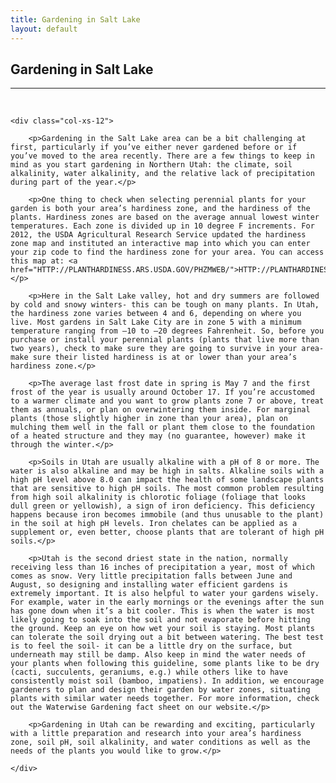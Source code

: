 ```yaml
---
title: Gardening in Salt Lake
layout: default
---
```


<h2 class="green text-center">Gardening in Salt Lake</h2>
<hr>

<br />

<div class="row-fluid">

	<div class="col-xs-12">
	
		<p>Gardening in the Salt Lake area can be a bit challenging at first, particularly if you’ve either never gardened before or if you’ve moved to the area recently. There are a few things to keep in mind as you start gardening in Northern Utah: the climate, soil alkalinity, water alkalinity, and the relative lack of precipitation during part of the year.</p>
		
		<p>One thing to check when selecting perennial plants for your garden is both your area’s hardiness zone, and the hardiness of the plants. Hardiness zones are based on the average annual lowest winter temperatures. Each zone is divided up in 10 degree F increments. For 2012, the USDA Agricultural Research Service updated the hardiness zone map and instituted an interactive map into which you can enter your zip code to find the hardiness zone for your area. You can access this map at: <a href="HTTP://PLANTHARDINESS.ARS.USDA.GOV/PHZMWEB/">HTTP://PLANTHARDINESS.ARS.USDA.GOV/PHZMWEB/</a>.</p>
		
		<p>Here in the Salt Lake valley, hot and dry summers are followed by cold and snowy winters- this can be tough on many plants. In Utah, the hardiness zone varies between 4 and 6, depending on where you live. Most gardens in Salt Lake City are in zone 5 with a minimum temperature ranging from –10 to –20 degrees Fahrenheit. So, before you purchase or install your perennial plants (plants that live more than two years), check to make sure they are going to survive in your area- make sure their listed hardiness is at or lower than your area’s hardiness zone.</p>
		
		<p>The average last frost date in spring is May 7 and the first frost of the year is usually around October 17. If you’re accustomed to a warmer climate and you want to grow plants zone 7 or above, treat them as annuals, or plan on overwintering them inside. For marginal plants (those slightly higher in zone than your area), plan on mulching them well in the fall or plant them close to the foundation of a heated structure and they may (no guarantee, however) make it through the winter.</p>
		
		<p>Soils in Utah are usually alkaline with a pH of 8 or more. The water is also alkaline and may be high in salts. Alkaline soils with a high pH level above 8.0 can impact the health of some landscape plants that are sensitive to high pH soils. The most common problem resulting from high soil alkalinity is chlorotic foliage (foliage that looks dull green or yellowish), a sign of iron deficiency. This deficiency happens because iron becomes immobile (and thus unusable to the plant) in the soil at high pH levels. Iron chelates can be applied as a supplement or, even better, choose plants that are tolerant of high pH soils.</p>
		
		<p>Utah is the second driest state in the nation, normally receiving less than 16 inches of precipitation a year, most of which comes as snow. Very little precipitation falls between June and August, so designing and installing water efficient gardens is extremely important. It is also helpful to water your gardens wisely. For example, water in the early mornings or the evenings after the sun has gone down when it’s a bit cooler. This is when the water is most likely going to soak into the soil and not evaporate before hitting the ground. Keep an eye on how wet your soil is staying. Most plants can tolerate the soil drying out a bit between watering. The best test is to feel the soil- it can be a little dry on the surface, but underneath may still be damp. Also keep in mind the water needs of your plants when following this guideline, some plants like to be dry (cacti, succulents, geraniums, e.g.) while others like to have consistently moist soil (bamboo, impatiens). In addition, we encourage gardeners to plan and design their garden by water zones, situating plants with similar water needs together. For more information, check out the Waterwise Gardening fact sheet on our website.</p>
		
		<p>Gardening in Utah can be rewarding and exciting, particularly with a little preparation and research into your area’s hardiness zone, soil pH, soil alkalinity, and water conditions as well as the needs of the plants you would like to grow.</p>
		
	</div>
	
</div>